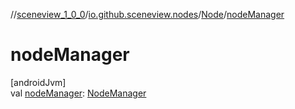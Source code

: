 //[sceneview_1_0_0](../../../index.md)/[io.github.sceneview.nodes](../index.md)/[Node](index.md)/[nodeManager](node-manager.md)

# nodeManager

[androidJvm]\
val [nodeManager](node-manager.md): [NodeManager](../../io.github.sceneview.managers/-node-manager/index.md)
